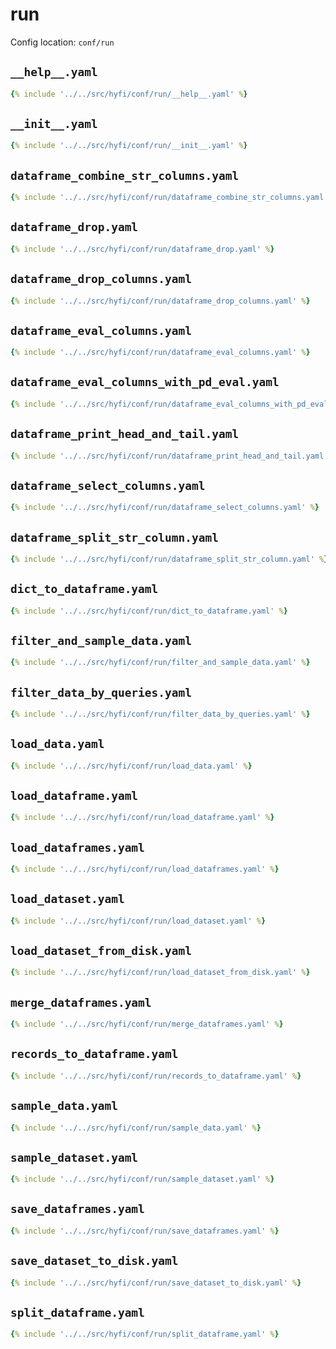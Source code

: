 # run

Config location: `conf/run`

## `__help__.yaml`

```yaml
{% include '../../src/hyfi/conf/run/__help__.yaml' %}
```

## `__init__.yaml`

```yaml
{% include '../../src/hyfi/conf/run/__init__.yaml' %}
```

## `dataframe_combine_str_columns.yaml`

```yaml
{% include '../../src/hyfi/conf/run/dataframe_combine_str_columns.yaml' %}
```

## `dataframe_drop.yaml`

```yaml
{% include '../../src/hyfi/conf/run/dataframe_drop.yaml' %}
```

## `dataframe_drop_columns.yaml`

```yaml
{% include '../../src/hyfi/conf/run/dataframe_drop_columns.yaml' %}
```

## `dataframe_eval_columns.yaml`

```yaml
{% include '../../src/hyfi/conf/run/dataframe_eval_columns.yaml' %}
```

## `dataframe_eval_columns_with_pd_eval.yaml`

```yaml
{% include '../../src/hyfi/conf/run/dataframe_eval_columns_with_pd_eval.yaml' %}
```

## `dataframe_print_head_and_tail.yaml`

```yaml
{% include '../../src/hyfi/conf/run/dataframe_print_head_and_tail.yaml' %}
```

## `dataframe_select_columns.yaml`

```yaml
{% include '../../src/hyfi/conf/run/dataframe_select_columns.yaml' %}
```

## `dataframe_split_str_column.yaml`

```yaml
{% include '../../src/hyfi/conf/run/dataframe_split_str_column.yaml' %}
```

## `dict_to_dataframe.yaml`

```yaml
{% include '../../src/hyfi/conf/run/dict_to_dataframe.yaml' %}
```

## `filter_and_sample_data.yaml`

```yaml
{% include '../../src/hyfi/conf/run/filter_and_sample_data.yaml' %}
```

## `filter_data_by_queries.yaml`

```yaml
{% include '../../src/hyfi/conf/run/filter_data_by_queries.yaml' %}
```

## `load_data.yaml`

```yaml
{% include '../../src/hyfi/conf/run/load_data.yaml' %}
```

## `load_dataframe.yaml`

```yaml
{% include '../../src/hyfi/conf/run/load_dataframe.yaml' %}
```

## `load_dataframes.yaml`

```yaml
{% include '../../src/hyfi/conf/run/load_dataframes.yaml' %}
```

## `load_dataset.yaml`

```yaml
{% include '../../src/hyfi/conf/run/load_dataset.yaml' %}
```

## `load_dataset_from_disk.yaml`

```yaml
{% include '../../src/hyfi/conf/run/load_dataset_from_disk.yaml' %}
```

## `merge_dataframes.yaml`

```yaml
{% include '../../src/hyfi/conf/run/merge_dataframes.yaml' %}
```

## `records_to_dataframe.yaml`

```yaml
{% include '../../src/hyfi/conf/run/records_to_dataframe.yaml' %}
```

## `sample_data.yaml`

```yaml
{% include '../../src/hyfi/conf/run/sample_data.yaml' %}
```

## `sample_dataset.yaml`

```yaml
{% include '../../src/hyfi/conf/run/sample_dataset.yaml' %}
```

## `save_dataframes.yaml`

```yaml
{% include '../../src/hyfi/conf/run/save_dataframes.yaml' %}
```

## `save_dataset_to_disk.yaml`

```yaml
{% include '../../src/hyfi/conf/run/save_dataset_to_disk.yaml' %}
```

## `split_dataframe.yaml`

```yaml
{% include '../../src/hyfi/conf/run/split_dataframe.yaml' %}
```

